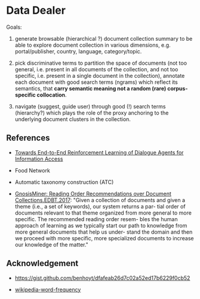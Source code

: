 # Data Dealer

Goals: 

1. generate browsable (hierarchical ?) document collection summary to be able to explore document collection in various dimensions, e.g. portal/publisher, country, language, category/topic.

2. pick discriminative terms to partition the space of documents (not too general, i.e. present in all documents of the collection, and not too specific, i.e. present in a single document in the collection), annotate each document with good search terms (ngrams) which reflect its semantics, that **carry semantic meaning not a random (rare) corpus-specific collocation**.

3. navigate (suggest, guide user) through good (!) search terms (hierarchy?) which plays the role of the proxy anchoring to the underlying document clusters in the collection.


## References

* [Towards End-to-End Reinforcement Learning of Dialogue Agents for Information Access](https://arxiv.org/abs/1609.00777)

* Food Network

* Automatic taxonomy construction (ATC)

* [GnosisMiner: Reading Order Recommendations over Document Collections.EDBT.2017](https://openproceedings.org/2017/conf/edbt/paper-401.pdf): "Given a collection of documents and given a theme (i.e., a set of keywords), our system returns a par- tial order of documents relevant to that theme organized from more general to more specific. The recommended reading order resem- bles the human approach of learning as we typically start our path to knowledge from more general documents that help us under- stand the domain and then we proceed with more specific, more specialized documents to increase our knowledge of the matter."

## Acknowledgement

* https://gist.github.com/benhoyt/dfafeab26d7c02a52ed17b6229f0cb52

* [wikipedia-word-frequency](https://github.com/IlyaSemenov/wikipedia-word-frequency)
